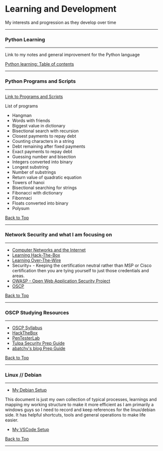 # Learning and Development

My interests and progression as they develop over time

---

### Python Learning
---

Link to my notes and general improvement for the Python language

[Python learning: Table of contents](https://github.com/hoodieblanket/learningJourney/blob/master/Lets%20Learn%20Python/Lets%20Learn%20Python.md#table-of-contents)

---

### Python Programs and Scripts
---

[Link to Programs and Scripts](https://github.com/hoodieblanket/learningJourney/tree/master/Lets%20Learn%20Python/Programs%20and%20Scripts)

List of programs

* Hangman
* Words with friends
* Biggest value in dictionary
* Bisectional search with recursion
* Closest payments to repay debt
* Counting characters in a string
* Debt remaining after fixed payments
* Exact payments to repay debt
* Guessing number and bisection
* Integers converted into binary
* Longest substring
* Number of substrings
* Return value of quadratic equation
* Towers of hanoi
* Bisectional searching for strings
* Fibonacci with dictionary
* Fibonnaci
* Floats converted into binary
* Polysum

[Back to Top](#learning-and-development)

---

### Network Security and what I am focusing on
---

- [Computer Networks and the Internet](https://github.com/hoodieblanket/learningJourney/blob/master/Lets%20Learn%20Network%20Security/Computer%20Networks%20and%20the%20Internet.md)
- [Learning Hack-The-Box](https://github.com/hoodieblanket/learningJourney/blob/master/Lets%20Learn%20Network%20Security/Learning%20Hack-The-Box.md)
- [Learning Over-The-Wire](https://github.com/hoodieblanket/learningJourney/blob/master/Lets%20Learn%20Network%20Security/Learning%20Over-The-Wire.md)
- Security+  - Keeping the certification neutral rather than MSP or Cisco certification then you are tying yourself to just those credentials and areas.
- [OWASP - Open Web Application Security Project](https://www.owasp.org/index.php/Category:OWASP_Top_Ten_Project)
- [OSCP](https://www.offensive-security.com)

[Back to Top](#learning-and-development)

---

### OSCP Studying Resources
---

- [OSCP Syllabus](https://www.offensive-security.com/pwk-syllabus/)
- [HackTheBox](https://www.hackthebox.eu/)
- [PenTesterLab](https://pentesterlab.com/)
- [Tulpa Security Prep Guide](https://tulpa-security.com/2016/09/19/prep-guide-for-offsecs-pwk/)
- [abatchy's blog Prep Guide](https://www.abatchy.com/2017/03/how-to-prepare-for-pwkoscp-noob.html)

[Back to Top](#learning-and-development)

---

### Linux // Debian
---

- [My Debian Setup](https://github.com/hoodieblanket/learningJourney/blob/master/Lets%20Learn%20Linux/Debian%20Setup.md)

This document is just my own collection of typical processes, learnings and mapping my working structure to make it more efficient as I am primarily a windows guys so I need to record and keep references for the linux/debian side. It has helpful shortcuts, tools and general operations to make life easier.

- [My VSCode Setup](https://github.com/hoodieblanket/learningJourney/blob/master/Lets%20Learn%20VSCode/VSCode%20Setup.md)

[Back to Top](#learning-and-development)

---
